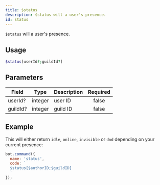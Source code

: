 ```yaml
---
title: $status 
description: $status will a user's presence.
id: status
---
```


`$status` will a user's presence.

## Usage

```php
$status[userId?;guildId?]
```

## Parameters 


| Field    | Type    | Description | Required |
| -------- | ------- | ----------- |:--------:|
| userId?  | integer | user ID     |    false    |
| guildId? | integer | guild ID    |    false    |


## Example

This will either return `idle`, `online`, `invisible` or `dnd` depending on your current presence:

```javascript
bot.command({
  name: 'status',
  code: `
  $status[$authorID;$guildID]
  `
});
```
